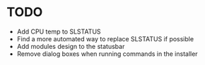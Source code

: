 # TODO

- Add CPU temp to SLSTATUS
- Find a more automated way to replace SLSTATUS if possible
- Add modules design to the statusbar
- Remove dialog boxes when running commands in the installer
